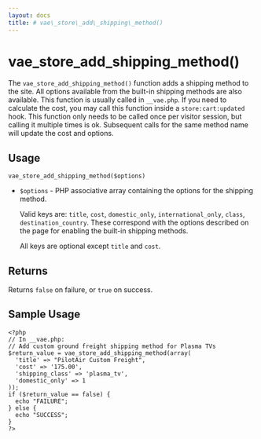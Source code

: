 ```yaml
---
layout: docs
title: # vae\_store\_add\_shipping\_method()
---
```


# vae\_store\_add\_shipping\_method()

The `vae_store_add_shipping_method()` function adds a shipping method to
the site. All options available from the built-in shipping methods are
also available. This function is usually called in `__vae.php`. If you
need to calculate the cost, you may call this function inside a
`store:cart:updated` hook. This function only needs to be called once
per visitor session, but calling it multiple times is ok. Subsequent
calls for the same method name will update the cost and options.

## Usage

`vae_store_add_shipping_method($options)`

-   `$options` - PHP associative array containing the options for the
    shipping method.

    Valid keys are: `title`, `cost`, `domestic_only`,
    `international_only`, `class`, `destination_country`. These
    correspond with the options described on the page for enabling the
    built-in shipping methods.

    All keys are optional except `title` and `cost`.

## Returns

Returns `false` on failure, or `true` on success.

## Sample Usage

    <?php
    // In __vae.php:
    // Add custom ground freight shipping method for Plasma TVs
    $return_value = vae_store_add_shipping_method(array(
      'title' => "PilotAir Custom Freight",
      'cost' => '175.00',
      'shipping_class' => 'plasma_tv',
      'domestic_only' => 1
    )); 
    if ($return_value == false) {
      echo "FAILURE";
    } else {
      echo "SUCCESS";
    }
    ?>
